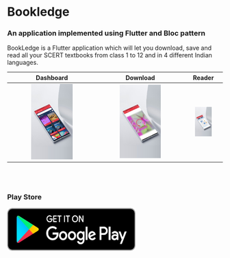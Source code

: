 # Bookledge
### An application implemented using Flutter and Bloc pattern

BookLedge is a Flutter application which will let you download, save and read all your SCERT textbooks from class 1 to 12 and in 4 different Indian languages. 


Dashboard          |  Download        |  Reader
:-----------------:|:-------------------:|:-------------------:
<img src="bookledge1.webp" width="50%"></img>|<img src="bookledge2.webp" width="50%"></img>|<img src="bookledge3.webp" width="50%"></img>

<br/><br/>
### Play Store
<a href="https://play.google.com/store/apps/details?id=com.appat.bookledge" target="_blank">
<img src="google-play-badge.png" width="300" height="100" >
</a>
<br/><br/>
